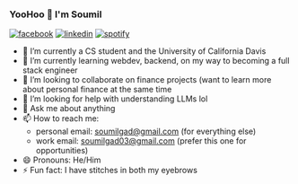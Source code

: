 ### YooHoo 👋 I'm Soumil

[![facebook](https://socialize-md.vercel.app/api/badge/facebook)](https://www.facebook.com/soumilgad/)
[![linkedin](https://socialize-md.vercel.app/api/badge/linkedin)](https://www.linkedin.com/in/soumil-gad/)
[![spotify](https://socialize-md.vercel.app/api/badge/spotify)](https://open.spotify.com/user/soumil101?si=wFDGFkzUR1aBWXOfxpMQFA)

- 🔭 I’m currently a CS student and the University of California Davis
- 🌱 I’m currently learning webdev, backend, on my way to becoming a full stack engineer
- 👯 I’m looking to collaborate on finance projects (want to learn more about personal finance at the same time
- 🤔 I’m looking for help with understanding LLMs lol
- 💬 Ask me about anything
- 📫 How to reach me:
  - personal email: soumilgad@gmail.com (for everything else)
  - work email: soumilgad03@gmail.com (prefer this one for opportunities)
- 😄 Pronouns: He/Him
- ⚡ Fun fact: I have stitches in both my eyebrows


<!--
**soumil101/soumil101** is a ✨ _special_ ✨ repository because its `README.md` (this file) appears on your GitHub profile.

Here are some ideas to get you started:

- 🔭 I’m currently working on ...
- 🌱 I’m currently learning ...
- 👯 I’m looking to collaborate on ...
- 🤔 I’m looking for help with ...
- 💬 Ask me about ...
- 📫 How to reach me: ...
- 😄 Pronouns: ...
- ⚡ Fun fact: ...
-->
